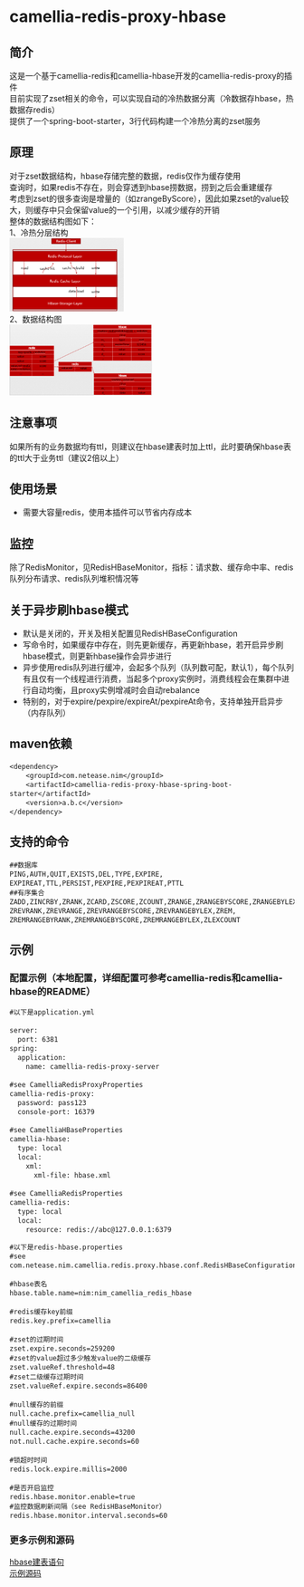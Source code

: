 
# camellia-redis-proxy-hbase
## 简介  
这是一个基于camellia-redis和camellia-hbase开发的camellia-redis-proxy的插件  
目前实现了zset相关的命令，可以实现自动的冷热数据分离（冷数据存hbase，热数据存redis）  
提供了一个spring-boot-starter，3行代码构建一个冷热分离的zset服务  

## 原理
对于zset数据结构，hbase存储完整的数据，redis仅作为缓存使用  
查询时，如果redis不存在，则会穿透到hbase捞数据，捞到之后会重建缓存    
考虑到zset的很多查询是增量的（如zrangeByScore），因此如果zset的value较大，则缓存中只会保留value的一个引用，以减少缓存的开销  
整体的数据结构图如下：  
1、冷热分层结构  
<img src="1.png" width="40%" height="40%">  
2、数据结构图  
<img src="2.png" width="50%" height="50%">

## 注意事项
如果所有的业务数据均有ttl，则建议在hbase建表时加上ttl，此时要确保hbase表的ttl大于业务ttl（建议2倍以上）

## 使用场景
* 需要大容量redis，使用本插件可以节省内存成本  

## 监控
除了RedisMonitor，见RedisHBaseMonitor，指标：请求数、缓存命中率、redis队列分布请求、redis队列堆积情况等    

## 关于异步刷hbase模式
* 默认是关闭的，开关及相关配置见RedisHBaseConfiguration  
* 写命令时，如果缓存中存在，则先更新缓存，再更新hbase，若开启异步刷hbase模式，则更新hbase操作会异步进行  
* 异步使用redis队列进行缓冲，会起多个队列（队列数可配，默认1），每个队列有且仅有一个线程进行消费，当起多个proxy实例时，消费线程会在集群中进行自动均衡，且proxy实例增减时会自动rebalance  
* 特别的，对于expire/pexpire/expireAt/pexpireAt命令，支持单独开启异步（内存队列）      

## maven依赖
```
<dependency>
    <groupId>com.netease.nim</groupId>
    <artifactId>camellia-redis-proxy-hbase-spring-boot-starter</artifactId>
    <version>a.b.c</version>
</dependency>
```

## 支持的命令
```
##数据库
PING,AUTH,QUIT,EXISTS,DEL,TYPE,EXPIRE,
EXPIREAT,TTL,PERSIST,PEXPIRE,PEXPIREAT,PTTL
##有序集合
ZADD,ZINCRBY,ZRANK,ZCARD,ZSCORE,ZCOUNT,ZRANGE,ZRANGEBYSCORE,ZRANGEBYLEX,
ZREVRANK,ZREVRANGE,ZREVRANGEBYSCORE,ZREVRANGEBYLEX,ZREM,
ZREMRANGEBYRANK,ZREMRANGEBYSCORE,ZREMRANGEBYLEX,ZLEXCOUNT

```

## 示例  
### 配置示例（本地配置，详细配置可参考camellia-redis和camellia-hbase的README）
```
#以下是application.yml

server:
  port: 6381
spring:
  application:
    name: camellia-redis-proxy-server

#see CamelliaRedisProxyProperties
camellia-redis-proxy:
  password: pass123
  console-port: 16379

#see CamelliaHBaseProperties
camellia-hbase:
  type: local
  local:
    xml:
      xml-file: hbase.xml

#see CamelliaRedisProperties
camellia-redis:
  type: local
  local:
    resource: redis://abc@127.0.0.1:6379
```
```
#以下是redis-hbase.properties
#see com.netease.nim.camellia.redis.proxy.hbase.conf.RedisHBaseConfiguration

#hbase表名
hbase.table.name=nim:nim_camellia_redis_hbase

#redis缓存key前缀
redis.key.prefix=camellia

#zset的过期时间
zset.expire.seconds=259200
#zset的value超过多少触发value的二级缓存
zset.valueRef.threshold=48
#zset二级缓存过期时间
zset.valueRef.expire.seconds=86400

#null缓存的前缀
null.cache.prefix=camellia_null
#null缓存的过期时间
null.cache.expire.seconds=43200
not.null.cache.expire.seconds=60

#锁超时时间
redis.lock.expire.millis=2000

#是否开启监控
redis.hbase.monitor.enable=true
#监控数据刷新间隔（see RedisHBaseMonitor）
redis.hbase.monitor.interval.seconds=60

```

### 更多示例和源码
[hbase建表语句](table.txt)  
[示例源码](/camellia-samples/camellia-redis-proxy-hbase-samples)
